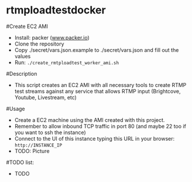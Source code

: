 # rtmploadtestdocker

#Create EC2 AMI
- Install: packer (www.packer.io)
- Clone the repository
- Copy ./secret/vars.json.example to ./secret/vars.json and fill out the values
- Run: `./create_rmtploadtest_worker_ami.sh`

#Description
- This script creates an EC2 AMI with all necessary tools to create RTMP test streams against any service that allows RTMP input (Brightcove, Youtube, Livestream, etc)

#Usage
- Create a EC2 machine using the AMI created with this project.
- Remember to allow inbound TCP traffic in port 80 (and maybe 22 too if you want to ssh the instance)
- Connect to the UI of this instance typing this URL in your browser: `http://INSTANCE_IP`
- TODO: Picture

#TODO list:
- TODO
